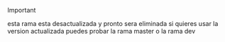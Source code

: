 > [!IMPORTANT]
> esta rama esta desactualizada y pronto sera eliminada
> si quieres usar la version actualizada puedes probar la rama master o la rama dev